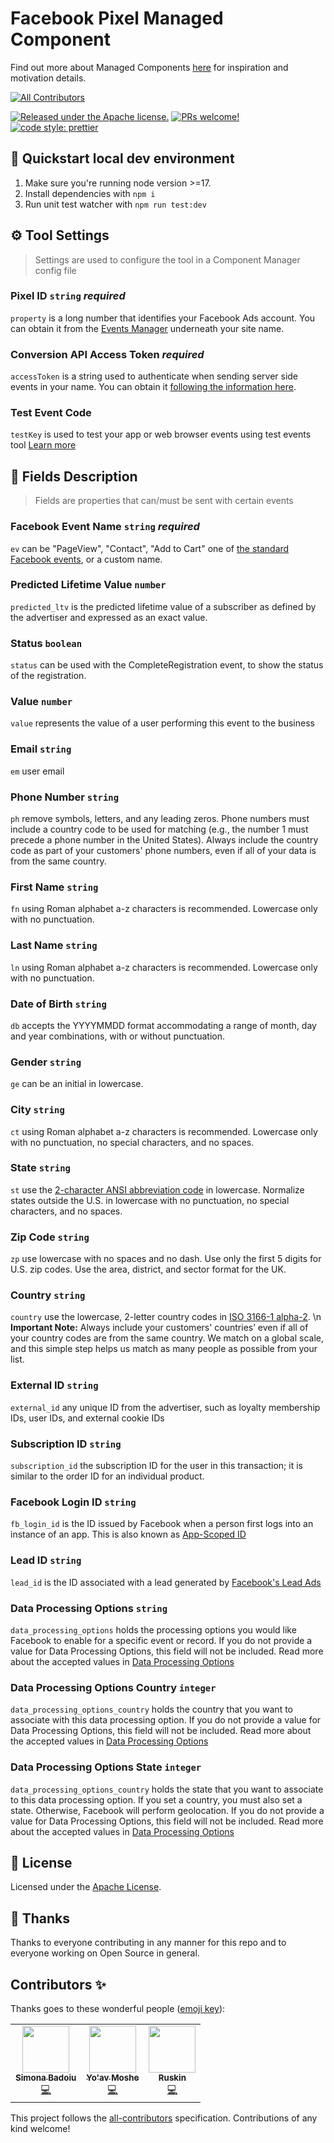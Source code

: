 # Facebook Pixel Managed Component

Find out more about Managed Components [here](https://blog.cloudflare.com/zaraz-open-source-managed-components-and-webcm/) for inspiration and motivation details.

<!-- ALL-CONTRIBUTORS-BADGE:START - Do not remove or modify this section -->

[![All Contributors](https://img.shields.io/badge/all_contributors-3-orange.svg?style=flat-square)](#contributors-)

<!-- ALL-CONTRIBUTORS-BADGE:END -->

[![Released under the Apache license.](https://img.shields.io/badge/license-apache-blue.svg)](./LICENSE)
[![PRs welcome!](https://img.shields.io/badge/PRs-welcome-brightgreen.svg)](./CONTRIBUTING.md)
[![code style: prettier](https://img.shields.io/badge/code_style-prettier-ff69b4.svg?style=flat-square)](https://github.com/prettier/prettier)

## 🚀 Quickstart local dev environment

1. Make sure you're running node version >=17.
2. Install dependencies with `npm i`
3. Run unit test watcher with `npm run test:dev`

## ⚙️ Tool Settings

> Settings are used to configure the tool in a Component Manager config file

### Pixel ID `string` _required_

`property` is a long number that identifies your Facebook Ads account. You can obtain it from the [Events Manager](https://www.facebook.com/events_manager2/) underneath your site name.

### Conversion API Access Token _required_

`accessToken` is a string used to authenticate when sending server side events in your name. You can obtain it [following the information here](https://developers.facebook.com/docs/marketing-api/conversions-api/get-started#access-token).

### Test Event Code

`testKey` is used to test your app or web browser events using test events tool [Learn more](https://business.facebook.com/business/help/2040882565969969?id=1205376682832142)

## 🧱 Fields Description

> Fields are properties that can/must be sent with certain events

### Facebook Event Name `string` _required_

`ev` can be \"PageView\", \"Contact\", \"Add to Cart\" one of [the standard Facebook events](https://developers.facebook.com/docs/analytics/send_data/events/#standard), or a custom name.

### Predicted Lifetime Value `number`

`predicted_ltv` is the predicted lifetime value of a subscriber as defined by the advertiser and expressed as an exact value.

### Status `boolean`

`status` can be used with the CompleteRegistration event, to show the status of the registration.

### Value `number`

`value` represents the value of a user performing this event to the business

### Email `string`

`em` user email

### Phone Number `string`

`ph` remove symbols, letters, and any leading zeros. Phone numbers must include a country code to be used for matching (e.g., the number 1 must precede a phone number in the United States). Always include the country code as part of your customers' phone numbers, even if all of your data is from the same country.

### First Name `string`

`fn` using Roman alphabet a-z characters is recommended. Lowercase only with no punctuation.

### Last Name `string`

`ln` using Roman alphabet a-z characters is recommended. Lowercase only with no punctuation.

### Date of Birth `string`

`db` accepts the YYYYMMDD format accommodating a range of month, day and year combinations, with or without punctuation.

### Gender `string`

`ge` can be an initial in lowercase.

### City `string`

`ct` using Roman alphabet a-z characters is recommended. Lowercase only with no punctuation, no special characters, and no spaces.

### State `string`

`st` use the [2-character ANSI abbreviation code](https://en.wikipedia.org/wiki/Federal_Information_Processing_Standard_state_code) in lowercase. Normalize states outside the U.S. in lowercase with no punctuation, no special characters, and no spaces.

### Zip Code `string`

`zp` use lowercase with no spaces and no dash. Use only the first 5 digits for U.S. zip codes. Use the area, district, and sector format for the UK.

### Country `string`

`country` use the lowercase, 2-letter country codes in [ISO 3166-1 alpha-2](https://en.wikipedia.org/wiki/ISO_3166-1_alpha-2). \n **Important Note:** Always include your customers' countries’ even if all of your country codes are from the same country. We match on a global scale, and this simple step helps us match as many people as possible from your list.

### External ID `string`

`external_id` any unique ID from the advertiser, such as loyalty membership IDs, user IDs, and external cookie IDs

### Subscription ID `string`

`subscription_id` the subscription ID for the user in this transaction; it is similar to the order ID for an individual product.

### Facebook Login ID `string`

`fb_login_id` is the ID issued by Facebook when a person first logs into an instance of an app. This is also known as [App-Scoped ID](https://developers.facebook.com/docs/messenger-platform/reference/id-matching-api/#aid)

### Lead ID `string`

`lead_id` is the ID associated with a lead generated by [Facebook's Lead Ads](https://developers.facebook.com/docs/marketing-api/guides/lead-ads)

### Data Processing Options `string`

`data_processing_options` holds the processing options you would like Facebook to enable for a specific event or record. If you do not provide a value for Data Processing Options, this field will not be included. Read more about the accepted values in [Data Processing Options](https://developers.facebook.com/docs/marketing-apis/data-processing-options/)

### Data Processing Options Country `integer`

`data_processing_options_country` holds the country that you want to associate with this data processing option. If you do not provide a value for Data Processing Options, this field will not be included. Read more about the accepted values in [Data Processing Options](https://developers.facebook.com/docs/marketing-apis/data-processing-options/)

### Data Processing Options State `integer`

`data_processing_options_country` holds the state that you want to associate to this data processing option. If you set a country, you must also set a state. Otherwise, Facebook will perform geolocation. If you do not provide a value for Data Processing Options, this field will not be included. Read more about the accepted values in [Data Processing Options](https://developers.facebook.com/docs/marketing-apis/data-processing-options/)

## 📝 License

Licensed under the [Apache License](./LICENSE).

## 💜 Thanks

Thanks to everyone contributing in any manner for this repo and to everyone working on Open Source in general.

## Contributors ✨

Thanks goes to these wonderful people ([emoji key](https://allcontributors.org/docs/en/emoji-key)):

<!-- ALL-CONTRIBUTORS-LIST:START - Do not remove or modify this section -->
<!-- prettier-ignore-start -->
<!-- markdownlint-disable -->
<table>
  <tr>
    <td align="center"><a href="https://github.com/simonabadoiu"><img src="https://avatars.githubusercontent.com/u/1610123?v=4?s=75" width="75px;" alt=""/><br /><sub><b>Simona Badoiu</b></sub></a><br /><a href="https://github.com/managed-components/@managed-components/facebook-pixel/commits?author=simonabadoiu" title="Code">💻</a></td>
    <td align="center"><a href="https://yoavmoshe.com/about"><img src="https://avatars.githubusercontent.com/u/55081?v=4?s=75" width="75px;" alt=""/><br /><sub><b>Yo'av Moshe</b></sub></a><br /><a href="https://github.com/managed-components/@managed-components/facebook-pixel/commits?author=bjesus" title="Code">💻</a></td>
    <td align="center"><a href="https://github.com/jonnyparris"><img src="https://avatars.githubusercontent.com/u/6400000?v=4?s=75" width="75px;" alt=""/><br /><sub><b>Ruskin</b></sub></a><br /><a href="https://github.com/managed-components/@managed-components/facebook-pixel/commits?author=jonnyparris" title="Code">💻</a></td>
  </tr>
</table>

<!-- markdownlint-restore -->
<!-- prettier-ignore-end -->

<!-- ALL-CONTRIBUTORS-LIST:END -->

This project follows the [all-contributors](https://github.com/all-contributors/all-contributors) specification. Contributions of any kind welcome!
